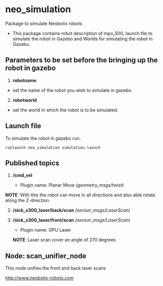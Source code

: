 # neo_simulation
Package to simulate Neobotix robots 

- This package contains robot description of mpo_500, launch file to simulate the robot in Gazebo and Worlds for simulating the robot in Gazebo.


## Parameters to be set before the bringing up the robot in gazebo 

1. **robotname**
- set the name of the robot you wish to simulate in gazebo.

2. **robotworld**
- set the world in which the robot is to be simulated.

## Launch file

To simulate the robot in gazebo run:

`roslaunch neo_simulation simulation.launch`


## Published topics

1. **/cmd_vel**

    - Plugin name: Planar Move *(geometry_msgs/twist)*

  __NOTE__: With this the robot can move in all directions and also able rotate along the Z-direction.


2. **/sick_s300_laser/back/scan**  *(sensor_msgs/LaserScan)*

3. **/sick_s300_laser/front/scan** *(sensor_msgs/LaserScan)*

     - Plugin name: GPU Laser

   __NOTE__: Laser scan cover an angle of 270 degrees


Node: scan_unifier_node
---------------------
This node unifies the front and back laser scans


http://www.neobotix-robots.com
